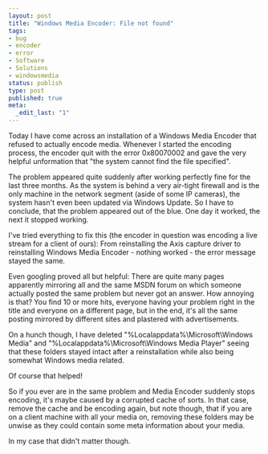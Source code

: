 ```yaml
---
layout: post
title: "Windows Media Encoder: File not found"
tags:
- bug
- encoder
- error
- Software
- Solutions
- windowsmedia
status: publish
type: post
published: true
meta:
  _edit_last: "1"
---
```

Today I have come across an installation of a Windows Media Encoder that refused to actually encode media. Whenever I started the encoding process, the encoder quit with the error 0x80070002 and gave the very helpful unformation that "the system cannot find the file specified".

The problem appeared quite suddenly after working perfectly fine for the last three months. As the system is behind a very air-tight firewall and is the only machine in the network segment (aside of some IP cameras), the system hasn't even been updated via Windows Update. So I have to conclude, that the problem appeared out of the blue. One day it worked, the next it stopped working.

I've tried everything to fix this (the encoder in question was encoding a live stream for a client of ours): From reinstalling the Axis capture driver to reinstalling Windows Media Encoder - nothing worked - the error message stayed the same.

Even googling proved all but helpful: There are quite many pages apparently mirroring all and the same MSDN forum on which someone actually posted the same problem but never got an answer. How annoying is that? You find 10 or more hits, everyone having your problem right in the title and everyone on a different page, but in the end, it's all the same posting mirrored by different sites and plastered with advertisements.

On a hunch though, I have deleted "%Localappdata%\Microsoft\Windows Media" and "%Localappdata%\Microsoft\Windows Media Player" seeing that these folders stayed intact after a reinstallation while also being somewhat Windows media related.

Of course that helped!

So if you ever are in the same problem and Media Encoder suddenly stops encoding, it's maybe caused by a corrupted cache of sorts. In that case, remove the cache and be encoding again, but note though, that if you are on a client machine with all your media on, removing these folders may be unwise as they could contain some meta information about your media.

In my case that didn't matter though.
